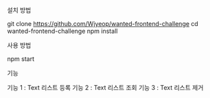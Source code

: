 설치 방법

git clone https://github.com/Wjyeop/wanted-frontend-challenge
cd wanted-frontend-challenge
npm install

사용 방법

npm start

기능

기능 1 : Text 리스트 등록
기능 2 : Text 리스트 조회
기능 3 : Text 리스트 제거
